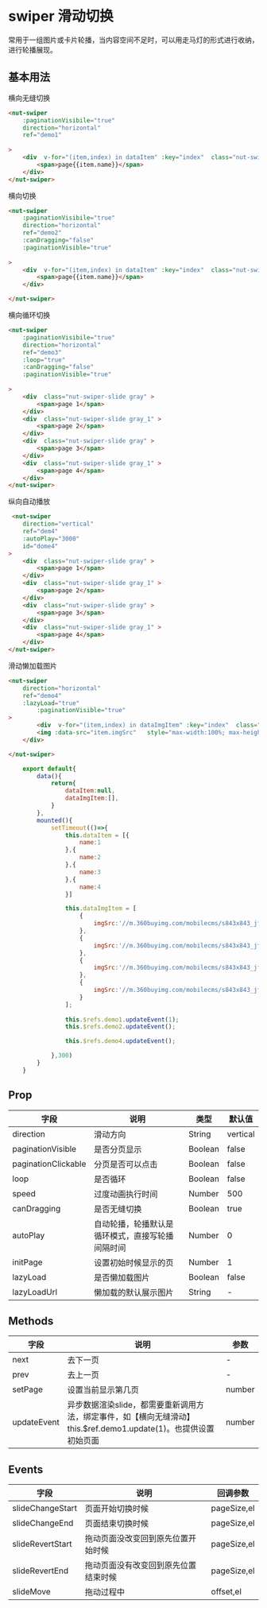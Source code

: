 # swiper 滑动切换

常用于一组图片或卡片轮播，当内容空间不足时，可以用走马灯的形式进行收纳，进行轮播展现。

## 基本用法

横向无缝切换

```html
<nut-swiper
    :paginationVisibile="true"
    direction="horizontal"
    ref="demo1"
    
>
    <div  v-for="(item,index) in dataItem" :key="index"  class="nut-swiper-slide">
        <span>page{{item.name}}</span>
    </div>
</nut-swiper>
```

横向切换

```html
<nut-swiper
    :paginationVisibile="true"
    direction="horizontal"
    ref="demo2"
    :canDragging="false"
    :paginationVisible="true"
    
>
    <div  v-for="(item,index) in dataItem" :key="index"  class="nut-swiper-slide">
        <span>page{{item.name}}</span>
    </div>

</nut-swiper>
```

横向循环切换

```html
<nut-swiper
    :paginationVisibile="true"
    direction="horizontal"
    ref="demo3"
    :loop="true"
    :canDragging="false"
    :paginationVisible="true"
    
>
    <div  class="nut-swiper-slide gray" >
        <span>page 1</span>
    </div>
    <div  class="nut-swiper-slide gray_1" >
        <span>page 2</span>
    </div>
    <div  class="nut-swiper-slide gray" >
        <span>page 3</span>
    </div>
    <div  class="nut-swiper-slide gray_1" >
        <span>page 4</span>
    </div>
</nut-swiper>
```

纵向自动播放

```html
 <nut-swiper
    direction="vertical"
    ref="dem4"
    :autoPlay="3000"
    id="dome4"
>
    <div  class="nut-swiper-slide gray" >
        <span>page 1</span>
    </div>
    <div  class="nut-swiper-slide gray_1" >
        <span>page 2</span>
    </div>
    <div  class="nut-swiper-slide gray" >
        <span>page 3</span>
    </div>
    <div  class="nut-swiper-slide gray_1" >
        <span>page 4</span>
    </div>
</nut-swiper>
```

滑动懒加载图片

```html
<nut-swiper
    direction="horizontal"
    ref="demo4"
    :lazyLoad="true"
        :paginationVisible="true"
>
        <div  v-for="(item,index) in dataImgItem" :key="index"  class="nut-swiper-slide ">
        <img :data-src="item.imgSrc"   style="max-width:100%; max-height:100%" class="nut-img-lazyload"/> 
    </div>

</nut-swiper>
```

```javascript
    export default{
        data(){
            return{
                dataItem:null,
                dataImgItem:[],
            }
        },
        mounted(){
            setTimeout(()=>{
                this.dataItem = [{
                    name:1
                },{
                    name:2
                },{
                    name:3
                },{
                    name:4
                }]

                this.dataImgItem = [
                    {
                        imgSrc:'//m.360buyimg.com/mobilecms/s843x843_jfs/t19441/80/1577112624/568821/1ee9b683/5ad064f1Nf41a94b4.jpg'
                    },
                    {
                        imgSrc:'//m.360buyimg.com/mobilecms/s843x843_jfs/t16798/338/1617130854/542623/4c197f4d/5ad064f1Nce5f69e2.jpg'
                    },
                    {
                        imgSrc:'//m.360buyimg.com/mobilecms/s843x843_jfs/t22123/348/720079801/233727/23c4c0a4/5b162d64Nc5883413.jpg'
                    },
                    {
                        imgSrc:'//m.360buyimg.com/mobilecms/s843x843_jfs/t1/27233/9/354/82863/5c090a0eEe2a350d8/aaa6686ce133e364.jpg'
                    }
                ];
                
                this.$refs.demo1.updateEvent(1);
                this.$refs.demo2.updateEvent();

                this.$refs.demo4.updateEvent();

            },300)
        }
    }

```

## Prop

| 字段 | 说明 | 类型 | 默认值
|----- | ----- | ----- | ----- 
| direction | 滑动方向 | String | vertical
| paginationVisible | 是否分页显示 | Boolean | false
| paginationClickable | 分页是否可以点击 | Boolean | false
| loop | 是否循环 | Boolean | false
| speed | 过度动画执行时间 | Number | 500
| canDragging | 是否无缝切换 | Boolean | true
| autoPlay | 自动轮播，轮播默认是循环模式，直接写轮播间隔时间 | Number | 0
| initPage | 设置初始时候显示的页 | Number | 1
| lazyLoad | 是否懒加载图片 | Boolean | false
| lazyLoadUrl | 懒加载的默认展示图片 | String | -

## Methods

| 字段 | 说明 | 参数 
|----- | ----- | ----- 
| next | 去下一页 | -
| prev | 去上一页 | -
| setPage |  设置当前显示第几页 | number
| updateEvent | 异步数据渲染slide，都需要重新调用方法，绑定事件，如【横向无缝滑动】this.$ref.demo1.update(1)。也提供设置初始页面 | number

## Events
| 字段 | 说明 | 回调参数 
|----- | ----- | ----- 
| slideChangeStart | 页面开始切换时候 | pageSize,el
| slideChangeEnd | 页面结束切换时候 | pageSize,el
| slideRevertStart | 拖动页面没改变回到原先位置开始时候 | pageSize,el
| slideRevertEnd | 拖动页面没有改变回到原先位置结束时候 | pageSize,el
| slideMove | 拖动过程中 | offset,el

